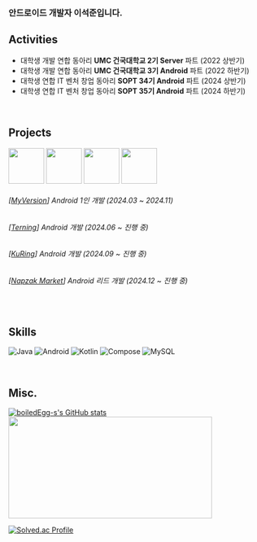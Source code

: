 ### 안드로이드 개발자 이석준입니다.

<p>

## Activities
- 대학생 개발 연합 동아리 **UMC 건국대학교 2기 Server** 파트 (2022 상반기)   
- 대학생 개발 연합 동아리 **UMC 건국대학교 3기 Android** 파트 (2022 하반기)
- 대학생 연합 IT 벤처 창업 동아리 **SOPT 34기 Android** 파트 (2024 상반기) </span>
- 대학생 연합 IT 벤처 창업 동아리 **SOPT 35기 Android** 파트 (2024 하반기) </span>

<br>

## Projects

<a href="https://github.com/My-Version/Android"><img src="https://github.com/user-attachments/assets/d12c8426-be12-4fbe-82a0-720805081d87" width="70"/></a> 
<a href="https://github.com/teamterning/Terning-Android"><img src="https://github.com/user-attachments/assets/90e4b01e-85db-4c51-972d-c3a11ecf41c9" width="70"/></a> 
<a href="https://github.com/ku-ring/KU-Ring-Android"><img src="https://github.com/user-attachments/assets/e186769d-5ea1-4a54-a431-cf0d2bd4423b" width="70"/></a> 
<a href="https://github.com/napzakmarket/Napzak-Android"><img src="https://github.com/user-attachments/assets/ba29a77b-d9ce-4938-8613-71edcfc1da2e" width="70"/></a> 

###### [<a href="https://github.com/My-Version/Android">MyVersion</a>] Android 1인 개발 (2024.03 ~ 2024.11)    
###### [<a href="https://github.com/teamterning/Terning-Android">Terning</a>] Android 개발 (2024.06 ~ 진행 중)    
###### [<a href="https://github.com/ku-ring/KU-Ring-Android">KuRing</a>] Android 개발 (2024.09 ~ 진행 중)     
###### [<a href="https://github.com/napzakmarket/Napzak-Android">Napzak Market</a>] Android 리드 개발 (2024.12 ~ 진행 중)      



<br>

## Skills
![Java](https://img.shields.io/badge/Java-007396.svg?&style=for-the-badge&logo=Java&logoColor=white)
![Android](https://img.shields.io/badge/Android-3DDC84.svg?&style=for-the-badge&logo=Android&logoColor=white)
![Kotlin](https://img.shields.io/badge/Kotlin-7F52FF.svg?&style=for-the-badge&logo=Kotlin&logoColor=white)
![Compose](https://img.shields.io/badge/Jetpack%20Compose-4285F4.svg?&style=for-the-badge&logo=Jetpack%20Compose&logoColor=white)
![MySQL](https://img.shields.io/badge/MySQL-4479A1.svg?&style=for-the-badge&logo=MySQL&logoColor=white)

<br>

## Misc.
[![boiledEgg-s's GitHub stats](https://github-readme-stats.vercel.app/api?username=boiledeggg)](https://github.com/boiledEgg-s/github-readme-stats)
<a href="https://www.gitanimals.org/en_US?utm_medium=image&utm_source=boiledeggg&utm_content=farm">
<img
  src="https://render.gitanimals.org/farms/boiledeggg"
  width="400"
  height="200"
/>
</a>

[![Solved.ac Profile](http://mazassumnida.wtf/api/v2/generate_badge?boj=seokjun2000)](https://solved.ac/seokjun2000/)
